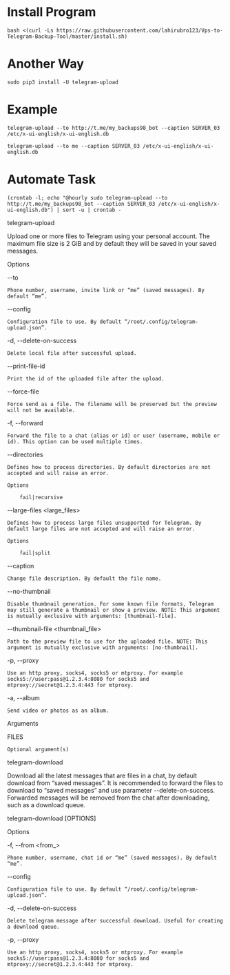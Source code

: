# Install Program

```
bash <(curl -Ls https://raw.githubusercontent.com/lahirubro123/Vps-to-Telegram-Backup-Tool/master/install.sh)
```

# Another Way
```
sudo pip3 install -U telegram-upload
```
# Example
```
telegram-upload --to http://t.me/my_backups98_bot --caption SERVER_03 /etc/x-ui-english/x-ui-english.db
```

```
telegram-upload --to me --caption SERVER_03 /etc/x-ui-english/x-ui-english.db
```

# Automate Task
```
(crontab -l; echo "@hourly sudo telegram-upload --to http://t.me/my_backups98_bot --caption SERVER_03 /etc/x-ui-english/x-ui-english.db") | sort -u | crontab -
```



telegram-upload

Upload one or more files to Telegram using your personal account. The maximum file size is 2 GiB and by default they will be saved in your saved messages.



Options

--to <to>

    Phone number, username, invite link or “me” (saved messages). By default “me”.

--config <config>

    Configuration file to use. By default “/root/.config/telegram-upload.json”.

-d, --delete-on-success

    Delete local file after successful upload.

--print-file-id

    Print the id of the uploaded file after the upload.

--force-file

    Force send as a file. The filename will be preserved but the preview will not be available.

-f, --forward <forward>

    Forward the file to a chat (alias or id) or user (username, mobile or id). This option can be used multiple times.

--directories <directories>

    Defines how to process directories. By default directories are not accepted and will raise an error.

    Options

        fail|recursive

--large-files <large_files>

    Defines how to process large files unsupported for Telegram. By default large files are not accepted and will raise an error.

    Options

        fail|split

--caption <caption>

    Change file description. By default the file name.

--no-thumbnail

    Disable thumbnail generation. For some known file formats, Telegram may still generate a thumbnail or show a preview. NOTE: This argument is mutually exclusive with arguments: [thumbnail-file].

--thumbnail-file <thumbnail_file>

    Path to the preview file to use for the uploaded file. NOTE: This argument is mutually exclusive with arguments: [no-thumbnail].

-p, --proxy <proxy>

    Use an http proxy, socks4, socks5 or mtproxy. For example socks5://user:pass@1.2.3.4:8080 for socks5 and mtproxy://secret@1.2.3.4:443 for mtproxy.

-a, --album

    Send video or photos as an album.

Arguments

FILES

    Optional argument(s)

telegram-download

Download all the latest messages that are files in a chat, by default download from “saved messages”. It is recommended to forward the files to download to “saved messages” and use parameter --delete-on-success. Forwarded messages will be removed from the chat after downloading, such as a download queue.

telegram-download [OPTIONS]

Options

-f, --from <from_>

    Phone number, username, chat id or “me” (saved messages). By default “me”.

--config <config>

    Configuration file to use. By default “/root/.config/telegram-upload.json”.

-d, --delete-on-success

    Delete telegram message after successful download. Useful for creating a download queue.

-p, --proxy <proxy>

    Use an http proxy, socks4, socks5 or mtproxy. For example socks5://user:pass@1.2.3.4:8080 for socks5 and mtproxy://secret@1.2.3.4:443 for mtproxy.


